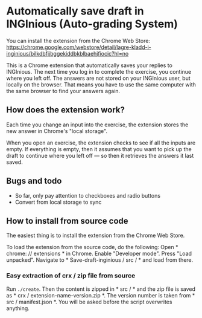 # Automatically save draft in INGInious (Auto-grading System)

You can install the extension from the Chrome Web Store: https://chrome.google.com/webstore/detail/lagre-kladd-i-inginious/bilkdbfjjbggekiddbkblbaehjfiocic?hl=no

This is a Chrome extension that automatically saves your replies to INGInious. The next time you log in to complete the exercise, you continue where you left off. The answers are not stored on your INGInious user, but locally on the browser. That means you have to use the same computer with the same browser to find your answers again.

## How does the extension work?

Each time you change an input into the exercise, the extension stores the new answer in Chrome's "local storage".

When you open an exercise, the extension checks to see if all the inputs are empty. If everything is empty, then it assumes that you want to pick up the draft to continue where you left off &mdash; so then it retrieves the answers it last saved.

## Bugs and todo

* So far, only pay attention to checkboxes and radio buttons
* Convert from local storage to sync

## How to install from source code

The easiest thing is to install the extension from the Chrome Web Store.

To load the extension from the source code, do the following: Open * chrome: // extensions * in Chrome. Enable "Developer mode". Press "Load unpacked". Navigate to * Save-draft-inginious / src / * and load from there.

### Easy extraction of crx / zip file from source

Run `./create`. Then the content is zipped in * src / * and the zip file is saved as * crx / extension-name-version.zip *. The version number is taken from * src / manifest.json *. You will be asked before the script overwrites anything.

